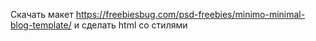 Скачать макет https://freebiesbug.com/psd-freebies/minimo-minimal-blog-template/ и сделать html со стилями
